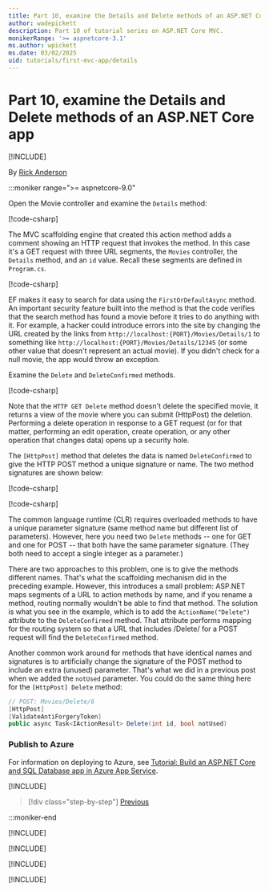 ```yaml
---
title: Part 10, examine the Details and Delete methods of an ASP.NET Core app
author: wadepickett
description: Part 10 of tutorial series on ASP.NET Core MVC.
monikerRange: '>= aspnetcore-3.1'
ms.author: wpickett
ms.date: 03/02/2025
uid: tutorials/first-mvc-app/details
---
```


# Part 10, examine the Details and Delete methods of an ASP.NET Core app

[!INCLUDE[](~/includes/not-latest-version.md)]

By [Rick Anderson](https://twitter.com/RickAndMSFT)

:::moniker range=">= aspnetcore-9.0"

Open the Movie controller and examine the `Details` method:

[!code-csharp[](~/tutorials/first-mvc-app/start-mvc/sample/MvcMovie90/Controllers/MoviesController.cs?name=snippet_Details)]

The MVC scaffolding engine that created this action method adds a comment showing an HTTP request that invokes the method. In this case it's a GET request with three URL segments, the `Movies` controller, the `Details` method, and an `id` value. Recall these segments are defined in `Program.cs`.

[!code-csharp[](~/tutorials/first-mvc-app/start-mvc/sample/MvcMovie90/Program.cs?highlight=3&name=snippet_MapControllerRoute)]

EF makes it easy to search for data using the `FirstOrDefaultAsync` method. An important security feature built into the method is that the code verifies that the search method has found a movie before it tries to do anything with it. For example, a hacker could introduce errors into the site by changing the URL created by the links from `http://localhost:{PORT}/Movies/Details/1` to something like  `http://localhost:{PORT}/Movies/Details/12345` (or some other value that doesn't represent an actual movie). If you didn't check for a null movie, the app would throw an exception.

Examine the `Delete` and `DeleteConfirmed` methods.

[!code-csharp[](~/tutorials/first-mvc-app/start-mvc/sample/mvcmovie90/Controllers/MoviesController.cs?name=snippet_Delete)]

Note that the `HTTP GET Delete` method doesn't delete the specified movie, it returns a view of the movie where you can submit (HttpPost) the deletion. Performing a delete operation in response to a GET request (or for that matter, performing an edit operation, create operation, or any other operation that changes data) opens up a security hole.

The `[HttpPost]` method that deletes the data is named `DeleteConfirmed` to give the HTTP POST method a unique signature or name. The two method signatures are shown below:

[!code-csharp[](~/tutorials/first-mvc-app/start-mvc/sample/mvcmovie90/Controllers/MoviesController.cs?name=snippet_DeleteSignature)]

[!code-csharp[](~/tutorials/first-mvc-app/start-mvc/sample/mvcmovie90/Controllers/MoviesController.cs?name=snippet_DeleteConfirmedSignature)]

The common language runtime (CLR) requires overloaded methods to have a unique parameter signature (same method name but different list of parameters). However, here you need two `Delete` methods -- one for GET and one for POST -- that both have the same parameter signature. (They both need to accept a single integer as a parameter.)

There are two approaches to this problem, one is to give the methods different names. That's what the scaffolding mechanism did in the preceding example. However, this introduces a small problem: ASP.NET maps segments of a URL to action methods by name, and if you rename a method, routing normally wouldn't be able to find that method. The solution is what you see in the example, which is to add the `ActionName("Delete")` attribute to the `DeleteConfirmed` method. That attribute performs mapping for the routing system so that a URL that includes /Delete/ for a POST request will find the `DeleteConfirmed` method.

Another common work around for methods that have identical names and signatures is to artificially change the signature of the POST method to include an extra (unused) parameter. That's what we did in a previous post when we added the `notUsed` parameter. You could do the same thing here for the `[HttpPost] Delete` method:

```csharp
// POST: Movies/Delete/6
[HttpPost]
[ValidateAntiForgeryToken]
public async Task<IActionResult> Delete(int id, bool notUsed)
```

### Publish to Azure

For information on deploying to Azure, see [Tutorial: Build an ASP.NET Core and SQL Database app in Azure App Service](/azure/app-service/tutorial-dotnetcore-sqldb-app).

[!INCLUDE[](~/includes/reliableWAP_H2.md)]

> [!div class="step-by-step"]
> [Previous](~/tutorials/first-mvc-app/validation.md)

:::moniker-end

[!INCLUDE[](~/tutorials/first-mvc-app/details/includes/details8.md)]

[!INCLUDE[](~/tutorials/first-mvc-app/details/includes/details7.md)]

[!INCLUDE[](~/tutorials/first-mvc-app/details/includes/details6.md)]

[!INCLUDE[](~/tutorials/first-mvc-app/details/includes/details3-5.md)]
